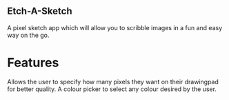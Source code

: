 ## Etch-A-Sketch

A pixel sketch app which will allow you to scribble images in a fun and easy way on the go.

# Features
Allows the user to specify how many pixels they want on their drawingpad for better quality.
A colour picker to select any colour desired by the user.
